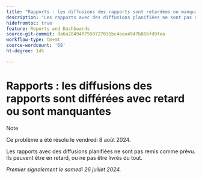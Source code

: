 ```yaml
---
title: "Rapports : les diffusions des rapports sont retardées ou manquantes"
description: "Les rapports avec des diffusions planifiées ne sont pas remis comme prévu. Ils sont peut-être en retard, ou ils ne sont pas livrés du tout."
hidefromtoc: true
feature: Reports and Dashboards
source-git-commit: da6a28494f7550727031bc4eee4947b86bfd9fea
workflow-type: tm+mt
source-wordcount: '68'
ht-degree: 14%

---
```



# Rapports : les diffusions des rapports sont différées avec retard ou sont manquantes

>[!NOTE]
>
>Ce problème a été résolu le vendredi 8 août 2024.

Les rapports avec des diffusions planifiées ne sont pas remis comme prévu. Ils peuvent être en retard, ou ne pas être livrés du tout.

_Premier signalement le samedi 26 juillet 2024._
